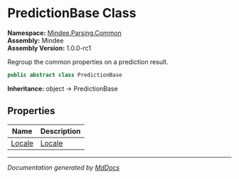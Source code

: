 ﻿<!--  
  <auto-generated>   
    The contents of this file were generated by a tool.  
    Changes to this file may be list if the file is regenerated  
  </auto-generated>   
-->

# PredictionBase Class

**Namespace:** [Mindee.Parsing.Common](../index.md)  
**Assembly:** Mindee  
**Assembly Version:** 1.0.0\-rc1

Regroup the common properties on a prediction result.

```csharp
public abstract class PredictionBase
```

**Inheritance:** object → PredictionBase

## Properties

| Name                           | Description                  |
| ------------------------------ | ---------------------------- |
| [Locale](properties/Locale.md) | [Locale](../Locale/index.md) |

___

*Documentation generated by [MdDocs](https://github.com/ap0llo/mddocs)*
